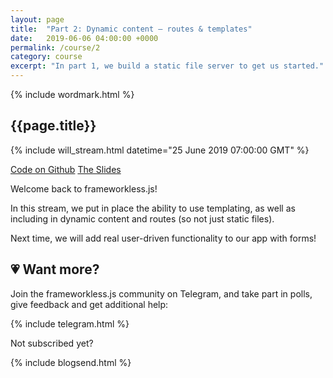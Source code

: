 ```yaml
---
layout: page
title:  "Part 2: Dynamic content – routes & templates"
date:   2019-06-06 04:00:00 +0000
permalink: /course/2
category: course
excerpt: "In part 1, we build a static file server to get us started."
---
```

<section>
  {% include wordmark.html %}

  <h1>{{page.title}}</h1>

  {% include will_stream.html datetime="25 June 2019 07:00:00 GMT" %}

  <div class="flex choice-box">
    <a href="https://github.com/frameworkless-js/remind.ist/tree/stage/2" class="centered">Code on Github</a>
    <a href="https://slides.com/fiiv/frameworklessjs-2/" class="centered">The Slides</a>
  </div>

  <p>Welcome back to <span class="primary-text">frameworkless.js</span>!</p>

  <p>In this stream, we put in place the ability to use templating, as well as including in dynamic content and routes (so not just static files).</p>

  <p>Next time, we will add real user-driven functionality to our app with forms!</p>
</section>

<section class="telegram-box">
  <h2 class="centered">💗 Want more?</h2>
  <p class="centered">Join the <span class="primary-text">frameworkless.js</span> community on Telegram, and take part in polls, give feedback and get additional help:</p>

  {% include telegram.html %}
</section>

<section>
  <p class="sub-callout">
    Not subscribed yet?
  </p>
  {% include blogsend.html %}
</section>
